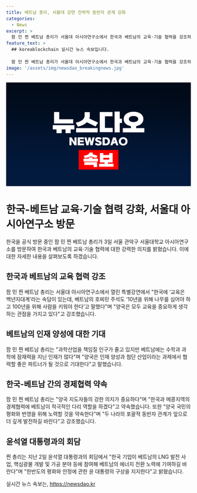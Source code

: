 ```yaml
---
title: 베트남 총리, 서울대 강연 전략적 동반자 관계 강화
categories:
  - News
excerpt: >
  팜 민 찐 베트남 총리가 서울대 아시아연구소에서 한국과 베트남의 교육·기술 협력을 강조하며, 양국의 인재 양성과 첨단 산업 분야에서의 협력을 강조했다. 또한, 한국과 메콩지역의 경제협력을 적극 지원하겠다고 약속하며, 한반도의 평화와 안전에 대한 노력을 지지한다는 의지를 밝히기도 했다. 이에 대한 윤석열 대통령의 발언과 함께, 한국과 베트남 간 협력 활성화에 대한 총리의 메시지가 전해졌다.
feature_text: >
  ## koreablockchain 실시간 뉴스 속보입니다.

  팜 민 찐 베트남 총리가 서울대 아시아연구소에서 한국과 베트남의 교육·기술 협력을 강조하며, 양국의 인재 양성과 첨단 산업 분야에서의 협력을 강조했다. 또한, 한국과 메콩지역의 경제협력을 적극 지원하겠다고 약속하며, 한반도의 평화와 안전에 대한 노력을 지지한다는 의지를 밝히기도 했다. 이에 대한 윤석열 대통령의 발언과 함께, 한국과 베트남 간 협력 활성화에 대한 총리의 메시지가 전해졌다.
image: '/assets/img/newsdao_breakingnews.jpg'
---
```


<p><img src="/assets/img/newsdao_breakingnews.jpg" alt="koreablockchain 속보" /></p>

<h1>한국-베트남 교육·기술 협력 강화, 서울대 아시아연구소 방문</h1>

<p data-ke-size="size16">한국을 공식 방문 중인 팜 민 찐 베트남 총리가 3일 서울 관악구 서울대학교 아시아연구소를 방문하여 한국과 베트남의 교육·기술 협력에 대한 강력한 의지를 밝혔습니다. 이에 대한 자세한 내용을 살펴보도록 하겠습니다.</p>

<h2 data-ke-size="size26">한국과 베트남의 교육 협력 강조</h2>

<p data-ke-size="size16">팜 민 찐 베트남 총리는 서울대 아시아연구소에서 열린 특별강연에서 "한국에 ‘교육은 백년지대계’라는 속담이 있는데, 베트남의 호찌민 주석도 ‘10년을 위해 나무를 심어야 하고 100년을 위해 사람을 키워야 한다’고 말했다"며 "양국은 모두 교육을 중요하게 생각하는 관점을 가지고 있다"고 강조했습니다.</p>

<h2 data-ke-size="size26">베트남의 인재 양성에 대한 기대</h2>

<p data-ke-size="size16">팜 민 찐 베트남 총리는 "과학산업을 책임질 인구가 줄고 있지만 베트남에는 수학과 과학에 잠재력을 지닌 인재가 많다"며 "양국은 인재 양성과 첨단 산업이라는 과제에서 협력할 좋은 파트너가 될 것으로 기대한다"고 말했습니다.</p>

<h2 data-ke-size="size26">한국-베트남 간의 경제협력 약속</h2>

<p data-ke-size="size16">팜 민 찐 베트남 총리는 "양국 지도자들의 강한 의지가 중요하다"며 "한국과 메콩지역의 경제협력에 베트남이 적극적인 다리 역할을 하겠다"고 약속했습니다. 또한 "양국 국민의 평화와 번영을 위해 노력할 것을 약속한다"며 "두 나라의 포괄적 동반자 관계가 앞으로 더 깊게 발전하길 바란다"고 강조했습니다.</p>

<h2 data-ke-size="size26">윤석열 대통령과의 회담</h2>

<p data-ke-size="size16">찐 총리는 지난 2일 윤석열 대통령과의 회담에서 "한국 기업이 베트남의 LNG 발전 사업, 핵심광물 개발 및 가공 분야 등에 참여해 베트남의 에너지 전환 노력에 기여하길 바란다"며 "한반도의 평화와 안정에 관한 윤 대통령의 구상을 지지한다"고 밝혔습니다.</p>
실시간 뉴스 속보는, <a href="https://newsdao.kr" rel="dofollow">https://newsdao.kr</a>


